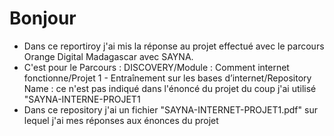 <html>
    <head>
        <h1>Bonjour</h1>
    </head>
        <p>
            <ul>
                <li>Dans ce reportiroy j'ai mis la réponse au projet effectué avec le parcours Orange Digital Madagascar avec SAYNA.</li>
                <li>C'est pour le Parcours : DISCOVERY/Module : Comment internet fonctionne/Projet 1 - Entraînement sur les bases d’internet/Repository Name : ce n'est pas indiqué dans l'énoncé du projet du coup j'ai utilisé "SAYNA-INTERNE-PROJET1</li>
                <li>Dans ce repository j'ai un fichier "SAYNA-INTERNET-PROJET1.pdf" sur lequel j'ai mes réponses aux énonces du projet</li>
            </ul>
        <p>
</html> 


